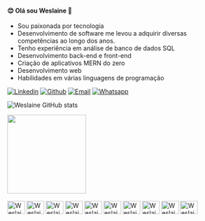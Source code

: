 #### 😊 Olá sou Weslaine 👋

- Sou paixonada por tecnologia  
- Desenvolvimento de software me levou a adquirir diversas competências ao longo dos anos. 
- Tenho experiência em análise de banco de dados SQL
- Desenvolvimento back-end e front-end
- Criação de aplicativos MERN do zero
- Desenvolvimento web
- Habilidades em várias linguagens de programação


[![Linkedin](https://img.shields.io/badge/LinkedIn-0077B5?style=for-the-badge&logo=linkedin&logoColor=white)](https://www.linkedin.com/in/weslaine-souza-martins36b62115a)
[![Github](https://img.shields.io/badge/GitHub-100000?style=for-the-badge&logo=github&logoColor=white)](https://github.com/Weslaine)
[![Email](https://img.shields.io/badge/Gmail-D14836?style=for-the-badge&logo=gmail&logoColor=white)](https://weslainesouzamts@gmail.com)
[![Whatsapp](https://img.shields.io/badge/WhatsApp-25D366?style=for-the-badge&logo=whatsapp&logoColor=white)]( https://wa.me/5565992549869)

![Weslaine GitHub stats](https://github-readme-stats.vercel.app/api?username=weslaine&show_icons=true&theme=midnight-purple&include_all_commits=true&count_private=true)

<div>
   
  <img height="180em" src="https://github-readme-stats.vercel.app/api/top-langs/?username=rafaballerini&layout=compact&langs_count=7&theme=midnight-purple"/>
</div>
 <div style="display: inline_block"><br>
  
  <img align="center" alt="Weslaine-VISUALSTUDIO" height="30" width="40" src="https://img.shields.io/badge/Visual_Studio-5C2D91?style=for-the-badge&logo=visual%20studio&logoColor=white">
  <img align="center" alt="Weslaine-HTML" height="30" width="40" src="https://img.shields.io/badge/HTML5-E34F26?style=for-the-badge&logo=html5&logoColor=white">
  <img align="center" alt="Weslaine-CSS" height="30" width="40" src="https://img.shields.io/badge/CSS3-1572B6?style=for-the-badge&logo=css3&logoColor=white">
  <img align="center" alt="Weslaine-Python" height="30" width="40" src="https://img.shields.io/badge/Python-14354C?style=for-the-badge&logo=python&logoColor=white">
  <img align="center" alt="Weslaine-Csharp" height="30" width="40" src="https://img.shields.io/badge/C%23-239120?style=for-the-badge&logo=c-sharp&logoColor=white">
  <img align="center" alt="Weslaine-JAVASCRIPT" height="30" width="40" src="https://img.shields.io/badge/JavaScript-F7DF1E?style=for-the-badge&logo=javascript&logoColor=black">
   <img align="center" alt="Weslaine-PHP" height="30" width="40" src="https://img.shields.io/badge/PHP-777BB4?style=for-the-badge&logo=php&logoColor=white">
   <img align="center" alt="Weslaine-REACT" height="30" width="40" src="https://img.shields.io/badge/React-20232A?style=for-the-badge&logo=react&logoColor=61DAFB">
   <img align="center" alt="Weslaine-MYSQL" height="30" width="40" src="https://img.shields.io/badge/MySQL-005C84?style=for-the-badge&logo=mysql&logoColor=white">
    <img align="center" alt="Weslaine-ORACLE" height="30" width="40" src="https://img.shields.io/badge/Oracle-F80000?style=for-the-badge&logo=Oracle&logoColor=white">
</div>


  
     




